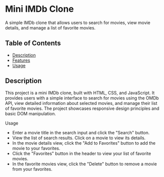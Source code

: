 # Mini IMDb Clone


A simple IMDb clone that allows users to search for movies, view movie details, and manage a list of favorite movies.

## Table of Contents

- [Description](#description)
- [Features](#features)
- [Usage](#usage)

## Description

This project is a mini IMDb clone, built with HTML, CSS, and JavaScript. It provides users with a simple interface to search for movies using the OMDb API, view detailed information about selected movies, and manage their list of favorite movies. The project showcases responsive design principles and basic DOM manipulation.


Usage
- Enter a movie title in the search input and click the "Search" button.
- View the list of search results. Click on a movie to view its details.
- In the movie details view, click the "Add to Favorites" button to add the movie to your favorites.
- Click the "Favorites" button in the header to view your list of favorite movies.
- In the favorite movies view, click the "Delete" button to remove a movie from your favorites.





